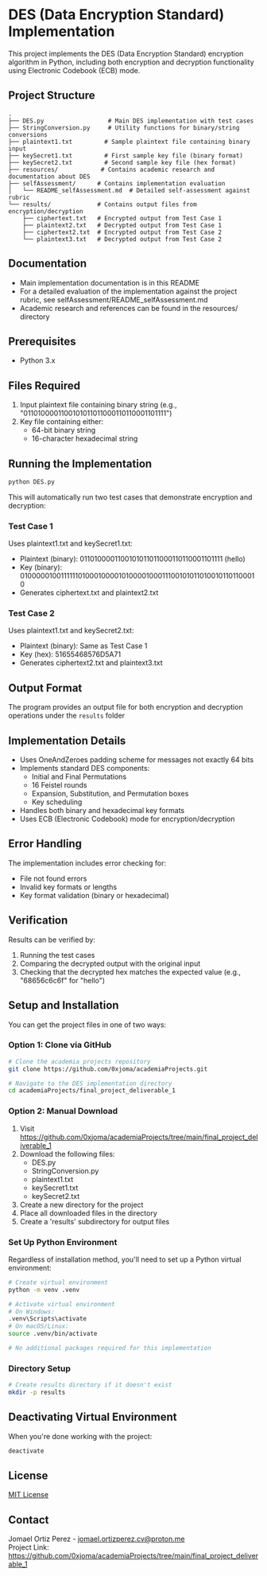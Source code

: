 # DES (Data Encryption Standard) Implementation
This project implements the DES (Data Encryption Standard) encryption algorithm in Python, including both encryption and decryption functionality using Electronic Codebook (ECB) mode.

## Project Structure
```
.
├── DES.py                  # Main DES implementation with test cases
├── StringConversion.py     # Utility functions for binary/string conversions
├── plaintext1.txt         # Sample plaintext file containing binary input
├── keySecret1.txt         # First sample key file (binary format)
├── keySecret2.txt         # Second sample key file (hex format)
├── resources/            # Contains academic research and documentation about DES
├── selfAssessment/      # Contains implementation evaluation
│   └── README_selfAssessment.md  # Detailed self-assessment against rubric
└── results/             # Contains output files from encryption/decryption
    ├── ciphertext.txt   # Encrypted output from Test Case 1
    ├── plaintext2.txt   # Decrypted output from Test Case 1
    ├── ciphertext2.txt  # Encrypted output from Test Case 2
    └── plaintext3.txt   # Decrypted output from Test Case 2
```
## Documentation
- Main implementation documentation is in this README
- For a detailed evaluation of the implementation against the project rubric, see selfAssessment/README_selfAssessment.md
- Academic research and references can be found in the resources/ directory

## Prerequisites
- Python 3.x

## Files Required
1. Input plaintext file containing binary string (e.g., "0110100001100101011011000110110001101111")
2. Key file containing either:
   - 64-bit binary string
   - 16-character hexadecimal string

## Running the Implementation
```bash
python DES.py
```

This will automatically run two test cases that demonstrate encryption and decryption:

### Test Case 1
Uses plaintext1.txt and keySecret1.txt:
- Plaintext (binary): 0110100001100101011011000110110001101111 (hello)
- Key (binary): 0100000100111111010001000010100001000111001010110100101101100010
- Generates ciphertext.txt and plaintext2.txt

### Test Case 2
Uses plaintext1.txt and keySecret2.txt:
- Plaintext (binary): Same as Test Case 1
- Key (hex): 51655468576D5A71
- Generates ciphertext2.txt and plaintext3.txt

## Output Format
The program provides an output file for both encryption and decryption operations under the `results` folder

## Implementation Details
- Uses OneAndZeroes padding scheme for messages not exactly 64 bits
- Implements standard DES components:
  - Initial and Final Permutations
  - 16 Feistel rounds
  - Expansion, Substitution, and Permutation boxes
  - Key scheduling
- Handles both binary and hexadecimal key formats
- Uses ECB (Electronic Codebook) mode for encryption/decryption

## Error Handling
The implementation includes error checking for:
- File not found errors
- Invalid key formats or lengths
- Key format validation (binary or hexadecimal)

## Verification
Results can be verified by:
1. Running the test cases
2. Comparing the decrypted output with the original input
3. Checking that the decrypted hex matches the expected value (e.g., "68656c6c6f" for "hello")

## Setup and Installation

You can get the project files in one of two ways:

### Option 1: Clone via GitHub
```bash
# Clone the academia projects repository
git clone https://github.com/0xjoma/academiaProjects.git

# Navigate to the DES implementation directory
cd academiaProjects/final_project_deliverable_1
```

### Option 2: Manual Download
1. Visit https://github.com/0xjoma/academiaProjects/tree/main/final_project_deliverable_1
2. Download the following files:
   - DES.py
   - StringConversion.py
   - plaintext1.txt
   - keySecret1.txt
   - keySecret2.txt
3. Create a new directory for the project
4. Place all downloaded files in the directory
5. Create a 'results' subdirectory for output files

### Set Up Python Environment
Regardless of installation method, you'll need to set up a Python virtual environment:

```bash
# Create virtual environment
python -m venv .venv

# Activate virtual environment
# On Windows:
.venv\Scripts\activate
# On macOS/Linux:
source .venv/bin/activate

# No additional packages required for this implementation
```

### Directory Setup
```bash
# Create results directory if it doesn't exist
mkdir -p results
```

## Deactivating Virtual Environment
When you're done working with the project:
```bash
deactivate
```
## License
[MIT License](https://opensource.org/licenses/MIT)

## Contact
Jomael Ortiz Perez - jomael.ortizperez.cv@proton.me\
Project Link: https://github.com/0xjoma/academiaProjects/tree/main/final_project_deliverable_1